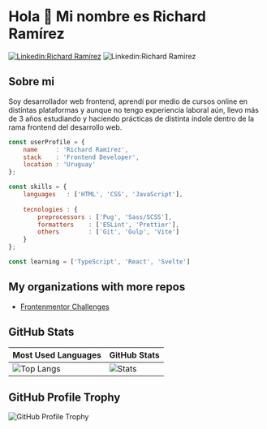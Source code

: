 # Hola 👋 Mi nombre es Richard Ramírez 

[![Linkedin:Richard Ramírez](https://img.shields.io/badge/-Richard%20Ramírez-blue?style=flat-square&logo=Linkedin&logoColor=white&link=https://www.linkedin.com/in/richard-ramírez-514963181/)](https://www.linkedin.com/in/richard-ramírez-514963181/)
![Linkedin:Richard Ramírez](https://img.shields.io/badge/-Richard%20Ramírez-blue?style=flat-square&logo=Linkedin&logoColor=white&link=https://www.linkedin.com/in/richard-ramírez-514963181/)

## Sobre mi

Soy desarrollador web frontend, aprendí por medio de cursos online en distintas plataformas y aunque no tengo experiencia laboral aún, llevo más de 3 años estudiando y haciendo prácticas de distinta índole dentro de la rama frontend del desarrollo web.

```js
const userProfile = {
    name     : 'Richard Ramírez',
    stack    : 'Frontend Developer',
    location : 'Uruguay'
};

const skills = {
    languages   : ['HTML', 'CSS', 'JavaScript'],
    
    tecnologies : {
        preprocessors : ['Pug', 'Sass/SCSS'],
        formatters    : ['ESLint', 'Prettier'],
        others        : ['Git', 'Gulp', 'Vite']
    }
};

const learning = ['TypeScript', 'React', 'Svelte']
```

## My organizations with more repos

* [Frontenmentor Challenges](https://github.com/frontendmentor-challenge-repos)

## GitHub Stats

| Most Used Languages                                                                                                                                                                      | GitHub Stats                                                                                                                                                |
| ---------------------------------------------------------------------------------------------------------------------------------------------------------------------------------------- | ----------------------------------------------------------------------------------------------------------------------------------------------------------- |
| ![Top Langs](https://github-readme-stats.vercel.app/api/top-langs/?username=rr69sport&show_icons=true&hide_title=true&hide_border=true&bg_color=0d1117&text_color=f0f6fc&layout=compact) | ![Stats](https://github-readme-stats.vercel.app/api/?username=rr69sport&show_icons=true&hide_title=true&hide_border=true&bg_color=0d1117&text_color=f0f6fc) |

## GitHub Profile Trophy

![GitHub Profile Trophy](https://github-profile-trophy.vercel.app/?username=rr69sport&theme=darkhub&margin-w=45)
